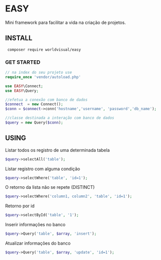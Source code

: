 # EASY
Mini framework para facilitar a vida na criação de projetos.
## INSTALL
``` composer require worldvisual/easy```
### GET STARTED
```php
// na index do seu projeto use
require_once 'vendor/autoload.php'

use EASY\Connect;
use EASY\Query;

//efetua a conexão com banco de dados
$connect  = new Connect();
$conn = $connect->conn('hostname','username', 'password','db_name');

//classe destinada a interação com banco de dados
$query = new Query($conn);
```
## USING
Listar todos os registro de uma determinada tabela
```php
$query->selectAll('table');
```
Listar registro com alguma condição
```php
$query->selectWhere('table', 'id=1');
```
O retorno da lista não se repete (DISTINCT)
```php
$query->selectWhere('column1, column2', 'table', 'id=1');
```
Retorno por id
```php
$query->selectById('table', '1');
```
Inserir informações no banco
```php
$query->Query('table', $array, 'insert');
```
Atualizar informações do banco
```php
$query->Query('table', $array, 'update', 'id=1');
```
